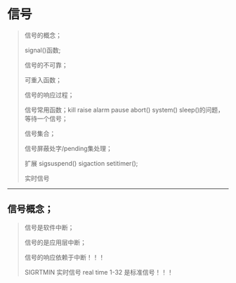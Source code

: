 # 信号

>信号的概念；
>
>signal()函数;
>
>信号的不可靠；
>
>可重入函数；
>
>信号的响应过程；
>
>信号常用函数；kill raise alarm pause abort() system() sleep()的问题，等待一个信号；
>
>信号集合；
>
>信号屏蔽处字/pending集处理；
>
>扩展 sigsuspend() sigaction setitimer();
>
>实时信号

----

## 信号概念；

 >信号是软件中断；
 >
 >信号的是应用层中断；
 >
 >信号的响应依赖于中断！！！
 >
 >SIGRTMIN 实时信号 real time  1-32 是标准信号！！！